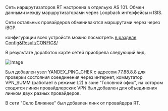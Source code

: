 Сеть иаршрутизаторов RT настроена в отдельую AS 101. Обмен данными между маршрутизаторами через Loopback интерфейсы и ISIS.

Сети остальных провайдеров обмениваются маршрутами через через iBGP.

конфигурации всех устройств можно посмотреть [в разделе Config&Result/CONFIGS/](https://github.com/DowningSun/OTUS/tree/main/Prof/Labs/FINAL/Config%26Result/CONFIGS)



В результате доработок карте сетей приобрела следующий вид.

![image](https://github.com/user-attachments/assets/a6208663-4d1e-48fd-88d3-ce351e3d420b)

Был добавлен узел YANDEX_PING_CHEK с адресом 77.88.8.8 для проверки состояния соеединения через интернет, коммутатор VPN_SUMM (работает в режиме L2) в зоне "Головной офис", на котором сходятся линки провайдлерских VPN был добавлен для объединения линком двух разных провайдеров.

В сети "Село Ближнее" был добавлен линк от провайдера RT.

 

